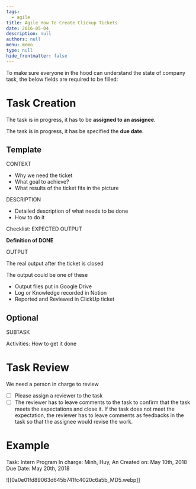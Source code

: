 ```yaml
---
tags: 
  - agile
title: Agile How To Create Clickup Tickets
date: 2016-05-04
description: null
authors: null
menu: memo
type: null
hide_frontmatter: false
---
```


To make sure everyone in the hood can understand the state of company task, the below fields are required to be filled:

# Task Creation
The task is in progress, it has to be **assigned to an assignee**.

The task is in progress, it has be specified the **due date**.

## Template
CONTEXT

* Why we need the ticket
* What goal to achieve?
* What results of the ticket fits in the picture

DESCRIPTION

* Detailed description of what needs to be done 
* How to do it

Checklist: EXPECTED OUTPUT

**Definition of DONE**

OUTPUT

The real output after the ticket is closed

The output could be one of these

* Output files put in Google Drive
* Log or Knowledge recorded in Notion
* Reported and Reviewed in ClickUp ticket

## Optional
SUBTASK

Activities: How to get it done

# Task Review
We need a person in charge to review
- [ ] Please assign a reviewer to the task
- [ ] The reviewer has to leave comments to the task to confirm that the task meets the expectations and close it. If the task does not meet the expectation, the reviewer has to leave comments as feedbacks in the task so that the assignee would revise the work.

# Example
Task: Intern Program
In charge: Minh, Huy, An
Created on: May 10th, 2018
Due Date: May 20th, 2018

![[0a0e01fd89063d645b741fc4020c6a5b_MD5.webp]]


